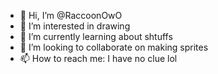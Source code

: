 - 👋 Hi, I’m @RaccoonOwO
- 👀 I’m interested in drawing
- 🌱 I’m currently learning about shtuffs
- 💞️ I’m looking to collaborate on making sprites
- 📫 How to reach me: I have no clue lol

<!---
RaccoonOwO/RaccoonOwO is a ✨ special ✨ repository because its `README.md` (this file) appears on your GitHub profile.
You can click the Preview link to take a look at your changes.
--->

